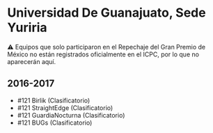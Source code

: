 # Universidad De Guanajuato, Sede Yuriria

:warning: Equipos que solo participaron en el Repechaje del Gran Premio de México no están registrados oficialmente en el ICPC, por lo que no aparecerán aquí.

## 2016-2017

- #121 Birlik (Clasificatorio)
- #121 StraightEdge (Clasificatorio)
- #121 GuardiaNocturna (Clasificatorio)
- #121 BUGs (Clasificatorio)


